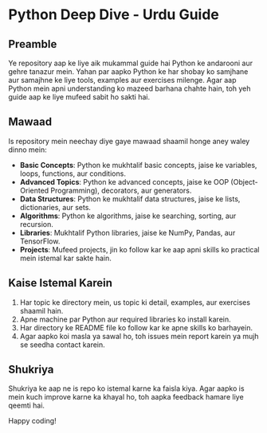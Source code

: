 # Python Deep Dive - Urdu Guide

## Preamble
Ye repository aap ke liye aik mukammal guide hai Python ke andarooni aur gehre tanazur mein. Yahan par aapko Python ke har shobay ko samjhane aur samajhne ke liye tools, examples aur exercises milenge. Agar aap Python mein apni understanding ko mazeed barhana chahte hain, toh yeh guide aap ke liye mufeed sabit ho sakti hai.

## Mawaad 
Is repository mein neechay diye gaye mawaad shaamil honge aney waley dinno mein:
- **Basic Concepts**: Python ke mukhtalif basic concepts, jaise ke variables, loops, functions, aur conditions.
- **Advanced Topics**: Python ke advanced concepts, jaise ke OOP (Object-Oriented Programming), decorators, aur generators.
- **Data Structures**: Python ke mukhtalif data structures, jaise ke lists, dictionaries, aur sets.
- **Algorithms**: Python ke algorithms, jaise ke searching, sorting, aur recursion.
- **Libraries**: Mukhtalif Python libraries, jaise ke NumPy, Pandas, aur TensorFlow.
- **Projects**: Mufeed projects, jin ko follow kar ke aap apni skills ko practical mein istemal kar sakte hain.

## Kaise Istemal Karein
1. Har topic ke directory mein, us topic ki detail, examples, aur exercises shaamil hain.
2. Apne machine par Python aur required libraries ko install karein.
3. Har directory ke README file ko follow kar ke apne skills ko barhayein.
4. Agar aapko koi masla ya sawal ho, toh issues mein report karein ya mujh se seedha contact karein.

## Shukriya
Shukriya ke aap ne is repo ko istemal karne ka faisla kiya. Agar aapko is mein kuch improve karne ka khayal ho, toh aapka feedback hamare liye qeemti hai.

Happy coding!


